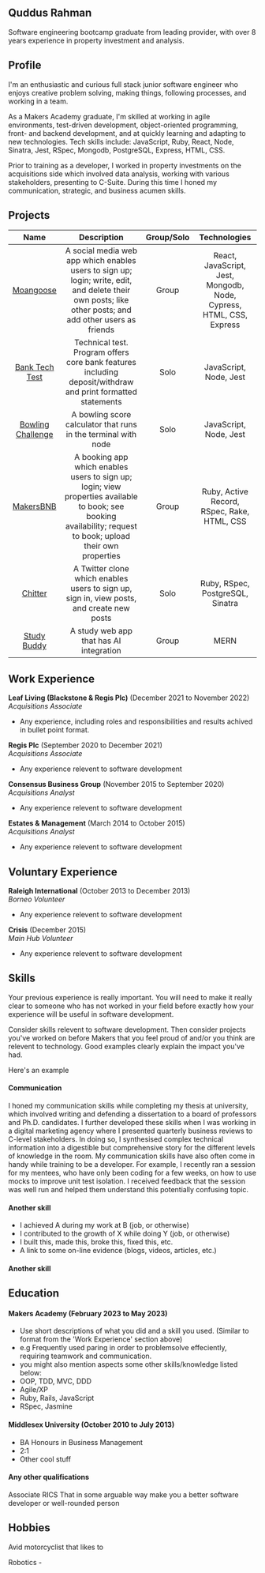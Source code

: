 ## Quddus Rahman

Software engineering bootcamp graduate from leading provider, with over 8 years experience in property investment and analysis.

## Profile

I'm an enthusiastic and curious full stack junior software engineer who enjoys creative problem solving, making things, following processes, and working in a team.

As a Makers Academy graduate, I'm skilled at working in agile environments, test-driven development, object-oriented programming, front- and backend development, and at quickly learning and adapting to new technologies. Tech skills include: JavaScript, Ruby, React, Node, Sinatra, Jest, RSpec, Mongodb, PostgreSQL, Express, HTML, CSS.

Prior to training as a developer, I worked in property investments on the acquisitions side which involved data analysis, working with various stakeholders, presenting to C-Suite. During this time I honed my communication, strategic, and business acumen skills.

## Projects

| Name                 | Description                                                               |Group/Solo           | Technologies        |
|:--------------------:|:-------------------------------------------------------------------------:|:-------------------:|:-------------------:|
|[Moangoose](https://github.com/somthinginteresting/acebook-mern-fire) | A social media web app which enables users to sign up; login; write, edit, and delete their own posts; like other posts; and add other users as friends | Group | React, JavaScript, Jest, Mongodb, Node, Cypress, HTML, CSS, Express |
|[Bank Tech Test](https://github.com/somethinginteresting/bank-tech-test)| Technical test. Program offers core bank features including deposit/withdraw and print formatted statements | Solo | JavaScript, Node, Jest |
|[Bowling Challenge](https://github.com/somthinginteresting/bowling-challenge) | A bowling score calculator that runs in the terminal with node | Solo | JavaScript, Node, Jest | 
|[MakersBNB](https://github.com/somthinginteresting/makers-bnb) | A booking app which enables users to sign up; login; view properties available to book; see booking availability; request to book; upload their own properties | Group | Ruby, Active Record, RSpec, Rake, HTML, CSS |
|[Chitter](https://github.com/somthinginteresting/chitter-challenge) | A Twitter clone which enables users to sign up, sign in, view posts, and create new posts | Solo | Ruby, RSpec, PostgreSQL, Sinatra |
|[Study Buddy](https://github.com/somthinginteresting/study-buddy) | A study web app that has AI integration | Group | MERN |

## Work Experience

**Leaf Living (Blackstone & Regis Plc)** (December 2021 to November 2022)  
_Acquisitions Associate_

- Any experience, including roles and responsibilities and results achived in bullet point format.

**Regis Plc** (September 2020 to December 2021)  
_Acquisitions Associate_

- Any experience relevent to software development

**Consensus Business Group** (November 2015 to September 2020)  
_Acquisitions Analyst_

- Any experience relevent to software development

**Estates & Management** (March 2014 to October 2015)  
_Acquisitions Analyst_

- Any experience relevent to software development

## Voluntary Experience

**Raleigh International** (October 2013 to December 2013)  
_Borneo Volunteer_

- Any experience relevent to software development

**Crisis** (December 2015)  
_Main Hub Volunteer_

- Any experience relevent to software development

## Skills

Your previous experience is really important. You will need to make it really clear to someone who has not worked in your field before exactly how your experience will be useful in software development.

Consider skills relevent to software development. Then consider projects you've worked on before Makers that you feel proud of and/or you think are relevent to technology. Good examples clearly explain the impact you've had. 


Here's an example

#### Communication
I honed my communication skills while completing my thesis at university, which involved writing and defending a dissertation to a board of professors and Ph.D. candidates. I further developed these skills when I was working in a digital marketing agency where I presented quarterly business reviews to C-level stakeholders. In doing so, I synthesised complex technical information into a digestible but comprehensive story for the different levels of knowledge in the room. My communication skills have also often come in handy while training to be a developer. For example, I recently ran a session for my mentees, who have only been coding for a few weeks, on how to use mocks to improve unit test isolation. I received feedback that the session was well run and helped them understand this potentially confusing topic.

#### Another skill

- I achieved A during my work at B (job, or otherwise)
- I contributed to the growth of X while doing Y (job, or otherwise)
- I built this, made this, broke this, fixed this, etc.
- A link to some on-line evidence (blogs, videos, articles, etc.)

#### Another skill


## Education

#### Makers Academy (February 2023 to May 2023)
- Use short descriptions of what you did and a skill you used. (Similar to format from the 'Work Experience' section above)
- e.g Frequently used paring in order to problemsolve effeciently, requiring teamwork and communication.
- you might also mention aspects some other skills/knowledge listed below: 
- OOP, TDD, MVC, DDD
- Agile/XP
- Ruby, Rails, JavaScript
- RSpec, Jasmine

#### Middlesex University (October 2010 to July 2013)

- BA Honours in Business Management
- 2:1
- Other cool stuff

#### Any other qualifications

Associate RICS
That in some arguable way make you a better software developer or well-rounded person

## Hobbies

Avid motorcyclist that likes to 

Robotics - 
